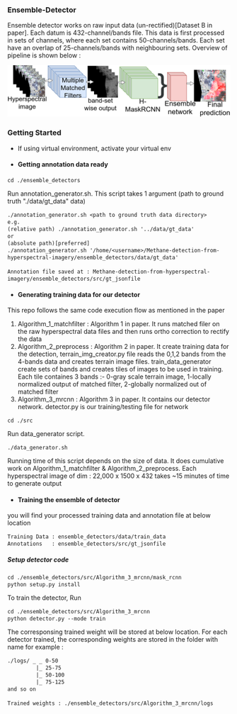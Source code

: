 ### Ensemble-Detector
Ensemble detector works on raw input data (un-rectified)[Dataset B in paper]. Each datum is 432-channel/bands file. This data is first processed in sets of channels, where each set contains 50-channels/bands. Each set have an overlap of 25-channels/bands with neighbouring sets. Overview of pipeline is shown below :

<img src="./.readme_files/method_overview.png" width="600">

### Getting Started
- If using virtual environment, activate your virtual env
- #### Getting annotation data ready
```
cd ./ensemble_detectors
```
 
 Run annotation_generator.sh. This script takes 1 argument (path to ground truth "./data/gt_data" data)
 
 ```
 ./annotation_generator.sh <path to ground truth data directory>
 e.g.
 (relative path) ./annotation_generator.sh '../data/gt_data'
 or
 (absolute path)[preferred]
 ./annotation_generator.sh '/home/<username>/Methane-detection-from-hyperspectral-imagery/ensemble_detectors/data/gt_data'
 
 Annotation file saved at : Methane-detection-from-hyperspectral-imagery/ensemble_detectors/src/gt_jsonfile
 ```

- #### Generating  training data for our detector
This repo follows the same code execution flow as mentioned in the paper
1. Algorithm_1_matchfilter : Algorithm 1 in paper. It runs matched filer on the raw hyperspectral data files and then runs ortho correction to rectify the data
2. Algorithm_2_preprocess : Algorithm 2 in paper. It create training data for the detection, terrain_img_creator.py file reads the 0,1,2 bands from the 4-bands data and creates terrain image files. train_data_generator create sets of bands and creates tiles of images to be used in training. Each tile containes 3 bands :- 0-gray scale terrain image, 1-locally normalized output of matched filter, 2-globally normalized out of matched filter
3. Algorithm_3_mrcnn : Algorithm 3 in paper. It contains our detector network. detector.py is our training/testing file for network

```
cd ./src
```
Run data_generator script.
```
./data_generator.sh
```
Running time of this script depends on the size of data. It does cumulative work on Algorithm_1_matchfilter & Algorithm_2_preprocess.
Each hyperspectral image of dim : 22,000 x 1500 x 432 takes ~15 minutes of time to generate output

- #### Training the ensemble of detector
you will find your processed training data and annotation file at below location
```
Training Data : ensemble_detectors/data/train_data
Annotations   : ensemble_detectors/src/gt_jsonfile
```
##### Setup detector code
```
cd ./ensemble_detectors/src/Algorithm_3_mrcnn/mask_rcnn
python setup.py install
```
To train the detector, Run
```
cd ./ensemble_detectors/src/Algorithm_3_mrcnn
python detector.py --mode train
```
The corresponsing trained weight will be stored at below location. For each detector trained, the corresponding weights are stored in the folder with name
for example :
```
./logs/ _ _ 0-50
         |_ 25-75
         |_ 50-100
         |_ 75-125 
and so on

Trained weights : ./ensemble_detectors/src/Algorithm_3_mrcnn/logs
```




